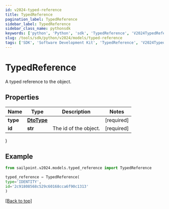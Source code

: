 ```yaml
---
id: v2024-typed-reference
title: TypedReference
pagination_label: TypedReference
sidebar_label: TypedReference
sidebar_class_name: pythonsdk
keywords: ['python', 'Python', 'sdk', 'TypedReference', 'V2024TypedReference'] 
slug: /tools/sdk/python/v2024/models/typed-reference
tags: ['SDK', 'Software Development Kit', 'TypedReference', 'V2024TypedReference']
---
```


# TypedReference

A typed reference to the object. 

## Properties

Name | Type | Description | Notes
------------ | ------------- | ------------- | -------------
**type** | [**DtoType**](dto-type) |  | [required]
**id** | **str** | The id of the object.  | [required]
}

## Example

```python
from sailpoint.v2024.models.typed_reference import TypedReference

typed_reference = TypedReference(
type='IDENTITY',
id='2c91808568c529c60168cca6f90c1313'
)

```
[[Back to top]](#) 

